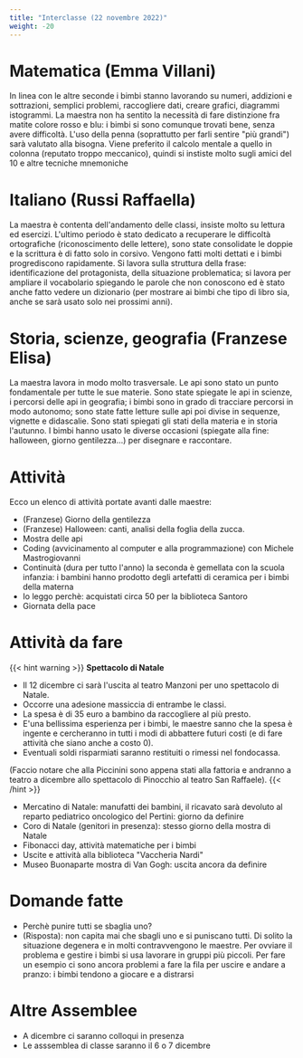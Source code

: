 ```yaml
---
title: "Interclasse (22 novembre 2022)"
weight: -20
---
```


# Matematica (Emma Villani)
In linea con le altre seconde i bimbi stanno lavorando su numeri, addizioni e sottrazioni, semplici problemi,
raccogliere dati, creare grafici, diagrammi istogrammi.
La maestra non ha sentito la necessità di fare distinzione fra matite colore rosso e blu: i bimbi si sono 
comunque trovati bene, senza avere difficoltà.
L'uso della penna (soprattutto per farli sentire "più grandi") sarà valutato alla bisogna.
Viene preferito il calcolo mentale a quello in colonna (reputato troppo meccanico), 
quindi si instiste molto sugli amici del 10 e altre tecniche mnemoniche

# Italiano (Russi Raffaella)
La maestra è contenta dell'andamento delle classi, insiste molto su lettura ed esercizi.
L'ultimo periodo è stato dedicato a recuperare le difficoltà ortografiche (riconoscimento delle lettere),
sono state consolidate le doppie e la scrittura è di fatto solo in corsivo.
Vengono fatti molti dettati e i bimbi progrediscono rapidamente.
Si lavora sulla struttura della frase: identificazione del protagonista, della situazione problematica;
si lavora per ampliare il vocabolario spiegando le parole che non conoscono ed è stato anche fatto 
vedere un dizionario (per mostrare ai bimbi che tipo di libro sia, anche se sarà usato solo nei prossimi anni).

# Storia, scienze, geografia (Franzese Elisa)
La maestra lavora in modo molto trasversale. Le api sono stato un punto fondamentale per tutte le sue materie.
Sono state spiegate le api in scienze, i percorsi delle api in geografia; i bimbi sono in grado di tracciare
percorsi in modo autonomo; sono state fatte letture sulle api poi divise in sequenze, vignette e didascalie.
Sono stati spiegati gli stati della materia e in storia l'autunno. I bimbi hanno usato le diverse occasioni
(spiegate alla fine: halloween, giorno gentilezza...) per disegnare e raccontare.


# Attività
Ecco un elenco di attività portate avanti dalle maestre:
* (Franzese) Giorno della gentilezza
* (Franzese) Halloween: canti, analisi della foglia della zucca.
* Mostra delle api
* Coding (avvicinamento al computer e alla programmazione) con Michele Mastrogiovanni
* Continuità (dura per tutto l'anno) la seconda è gemellata con la scuola infanzia: i bambini hanno prodotto degli artefatti di ceramica per i bimbi della materna
* Io leggo perchè: acquistati circa 50 per la biblioteca Santoro
* Giornata della pace

# Attività da fare
{{< hint warning >}}
**Spettacolo di Natale**

* Il 12 dicembre ci sarà l'uscita al teatro Manzoni per uno spettacolo di Natale.
* Occorre una adesione massiccia di entrambe le classi.
* La spesa è di 35 euro a bambino da raccogliere al più presto.
* E'una bellissima esperienza per i bimbi, le maestre sanno che la spesa è ingente e cercheranno in tutti i modi di abbattere futuri costi (e di fare attività che siano anche a costo 0).
* Eventuali soldi risparmiati saranno restituiti o rimessi nel fondocassa.

(Faccio notare che alla Piccinini sono appena stati alla fattoria e andranno a teatro a dicembre allo spettacolo di Pinocchio al teatro San Raffaele).
{{< /hint >}}

* Mercatino di Natale: manufatti dei bambini, il ricavato sarà devoluto al reparto pediatrico oncologico del Pertini: giorno da definire
* Coro di Natale (genitori in presenza): stesso giorno della mostra di Natale
* Fibonacci day, attività matematiche per i bimbi
* Uscite e attività alla biblioteca "Vaccheria Nardi"
* Museo Buonaparte mostra di Van Gogh: uscita ancora da definire

# Domande fatte

* Perchè punire tutti se sbaglia uno?
* (Risposta): non capita mai che sbagli uno e si puniscano tutti. Di solito la situazione degenera e in molti contravvengono le maestre. Per ovviare il problema e gestire i bimbi si usa lavorare in gruppi più piccoli. Per fare un esempio ci sono ancora problemi a fare la fila per uscire e andare a pranzo: i bimbi tendono a giocare e a distrarsi

# Altre Assemblee

* A dicembre ci saranno colloqui in presenza
* Le asssemblea di classe saranno il 6 o 7 dicembre



